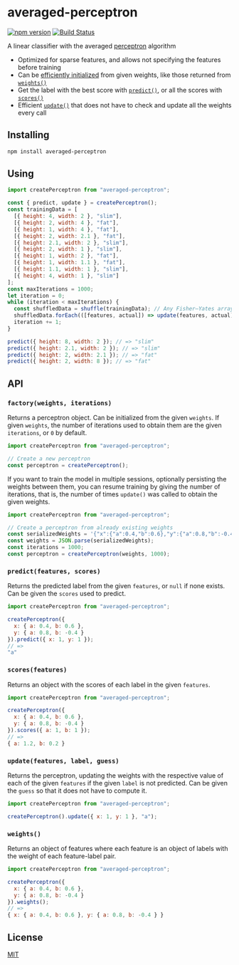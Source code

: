 # averaged-perceptron

[![npm version](https://img.shields.io/npm/v/averaged-perceptron.svg?style=flat-square)](https://www.npmjs.com/package/averaged-perceptron)
[![Build Status](https://travis-ci.com/rtomrud/averaged-perceptron.svg?branch=master)](https://travis-ci.com/rtomrud/averaged-perceptron)

A linear classifier with the averaged [perceptron](https://en.wikipedia.org/wiki/Perceptron) algorithm

- Optimized for sparse features, and allows not specifying the features before training
- Can be [efficiently initialized](#factoryweights-iterations) from given weights, like those returned from [`weights()`](#weights)
- Get the label with the best score with [`predict()`](#predictfeatures-scores), or all the scores with [`scores()`](#scoresfeatures)
- Efficient [`update()`](#updatefeatures-label-guess) that does not have to check and update all the weights every call

## Installing

```bash
npm install averaged-perceptron
```

## Using

```js
import createPerceptron from "averaged-perceptron";

const { predict, update } = createPerceptron();
const trainingData = [
  [{ height: 4, width: 2 }, "slim"],
  [{ height: 2, width: 4 }, "fat"],
  [{ height: 1, width: 4 }, "fat"],
  [{ height: 2, width: 2.1 }, "fat"],
  [{ height: 2.1, width: 2 }, "slim"],
  [{ height: 2, width: 1 }, "slim"],
  [{ height: 1, width: 2 }, "fat"],
  [{ height: 1, width: 1.1 }, "fat"],
  [{ height: 1.1, width: 1 }, "slim"],
  [{ height: 4, width: 1 }, "slim"]
];
const maxIterations = 1000;
let iteration = 0;
while (iteration < maxIterations) {
  const shuffledData = shuffle(trainingData); // Any Fisher–Yates array shuffle
  shuffledData.forEach(([features, actual]) => update(features, actual));
  iteration += 1;
}

predict({ height: 8, width: 2 }); // => "slim"
predict({ height: 2.1, width: 2 }); // => "slim"
predict({ height: 2, width: 2.1 }); // => "fat"
predict({ height: 2, width: 8 }); // => "fat"
```

## API

### `factory(weights, iterations)`

Returns a perceptron object. Can be initialized from the given `weights`. If given `weights`, the number of iterations used to obtain them are the given `iterations`, or `0` by default.

```js
import createPerceptron from "averaged-perceptron";

// Create a new perceptron
const perceptron = createPerceptron();
```

If you want to train the model in multiple sessions, optionally persisting the weights between them, you can resume training by giving the number of iterations, that is, the number of times `update()` was called to obtain the given weights.

```js
import createPerceptron from "averaged-perceptron";

// Create a perceptron from already existing weights
const serializedWeights = '{"x":{"a":0.4,"b":0.6},"y":{"a":0.8,"b":-0.4}}';
const weights = JSON.parse(serializedWeights);
const iterations = 1000;
const perceptron = createPerceptron(weights, 1000);
```

### `predict(features, scores)`

Returns the predicted label from the given `features`, or `null` if none exists. Can be given the `scores` used to predict.

```js
import createPerceptron from "averaged-perceptron";

createPerceptron({
  x: { a: 0.4, b: 0.6 },
  y: { a: 0.8, b: -0.4 }
}).predict({ x: 1, y: 1 });
// =>
"a"
```

### `scores(features)`

Returns an object with the scores of each label in the given `features`.

```js
import createPerceptron from "averaged-perceptron";

createPerceptron({
  x: { a: 0.4, b: 0.6 },
  y: { a: 0.8, b: -0.4 }
}).scores({ a: 1, b: 1 });
// =>
{ a: 1.2, b: 0.2 }
```

### `update(features, label, guess)`

Returns the perceptron, updating the weights with the respective value of each of the given `features` if the given `label` is not predicted. Can be given the `guess` so that it does not have to compute it.

```js
import createPerceptron from "averaged-perceptron";

createPerceptron().update({ x: 1, y: 1 }, "a");
```

### `weights()`

Returns an object of features where each feature is an object of labels with the weight of each feature-label pair.

```js
import createPerceptron from "averaged-perceptron";

createPerceptron({
  x: { a: 0.4, b: 0.6 },
  y: { a: 0.8, b: -0.4 }
}).weights();
// =>
{ x: { a: 0.4, b: 0.6 }, y: { a: 0.8, b: -0.4 } }
```

## License

[MIT](./LICENSE)
